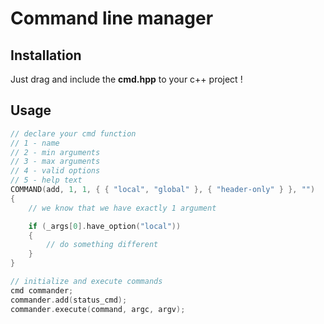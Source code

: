 # Command line manager

## Installation

Just drag and include the __cmd.hpp__ to your c++ project !

## Usage

```c++
// declare your cmd function
// 1 - name
// 2 - min arguments
// 3 - max arguments
// 4 - valid options
// 5 - help text
COMMAND(add, 1, 1, { { "local", "global" }, { "header-only" } }, "")
{
    // we know that we have exactly 1 argument

    if (_args[0].have_option("local"))
    {
        // do something different
    }
}

// initialize and execute commands
cmd commander;
commander.add(status_cmd);
commander.execute(command, argc, argv);
```
